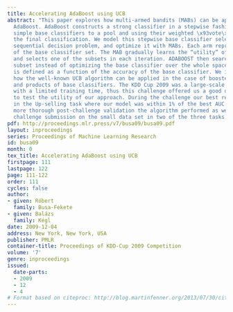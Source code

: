 ```yaml
---
title: Accelerating AdaBoost using UCB
abstract: "This paper explores how multi-armed bandits (MABs) can be applied to accelerate
  AdaBoost. AdaBoost constructs a strong classifier in a stepwise fashion by adding
  simple base classifiers to a pool and using their weighted \x93vote\x94 to determine
  the final classification. We model this stepwise base classifier selection as a
  sequential decision problem, and optimize it with MABs. Each arm represents a subset
  of the base classifier set. The MAB gradually learns the “utility” of the subsets,
  and selects one of the subsets in each iteration. ADABOOST then searches only this
  subset instead of optimizing the base classifier over the whole space. The reward
  is defined as a function of the accuracy of the base classifier. We investigate
  how the well-known UCB algorithm can be applied in the case of boosted stumps, trees,
  and products of base classifiers. The KDD Cup 2009 was a large-scale learning task
  with a limited training time, thus this challenge offered us a good opportunity
  to test the utility of our approach. During the challenge our best results came
  in the Up-selling task where our model was within 1% of the best AUC rate. After
  more thorough post-challenge validation the algorithm performed as well as the best
  challenge submission on the small data set in two of the three tasks."
pdf: http://proceedings.mlr.press/v7/busa09/busa09.pdf
layout: inproceedings
series: Proceedings of Machine Learning Research
id: busa09
month: 0
tex_title: Accelerating AdaBoost using UCB
firstpage: 111
lastpage: 122
page: 111-122
order: 111
cycles: false
author:
- given: Róbert
  family: Busa-Fekete
- given: Balázs
  family: Kégl
date: 2009-12-04
address: New York, New York, USA
publisher: PMLR
container-title: Proceedings of KDD-Cup 2009 Competition
volume: '7'
genre: inproceedings
issued:
  date-parts:
  - 2009
  - 12
  - 4
# Format based on citeproc: http://blog.martinfenner.org/2013/07/30/citeproc-yaml-for-bibliographies/
---
```

